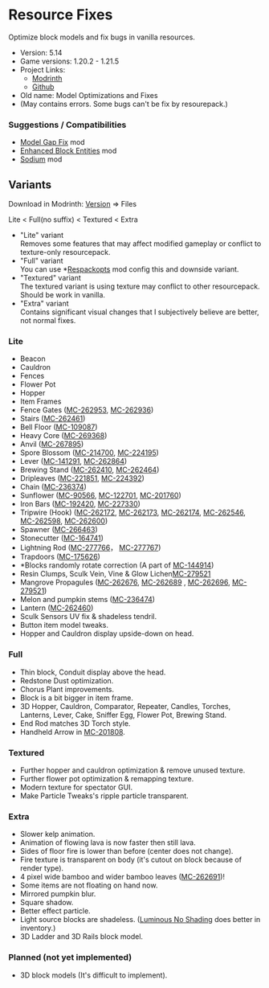 # Resource Fixes

Optimize block models and fix bugs in vanilla resources.

- Version: 5.14
- Game versions: 1.20.2 - 1.21.5
- Project Links:
  - [Modrinth](https://modrinth.com/resourcepack/xq2isoUl)
  - [Github](https://github.com/Minecrafthyr/model_optis_and_fixes)
- Old name: Model Optimizations and Fixes
- (May contains errors. Some bugs can't be fix by resourepack.)

### Suggestions / Compatibilities

- [Model Gap Fix](https://modrinth.com/mod/modelfix) mod
- [Enhanced Block Entities](https://modrinth.com/mod/ebe) mod
- [Sodium](https://modrinth.com/mod/sodium) mod

## Variants

Download in Modrinth: [Version](https://modrinth.com/resourcepack/model-optimizations-and-fixes/version/5.14) => Files

Lite < Full(no suffix) < Textured < Extra

- "Lite" variant  
  Removes some features that may affect modified gameplay or conflict to texture-only resourcepack.
- "Full" variant  
  You can use \*[Respackopts](https://modrinth.com/mod/TiF5QWZY) mod config this and downside variant.
- "Textured" variant  
  The textured variant is using texture may conflict to other resourcepack.  
  Should be work in vanilla.
- "Extra" variant  
  Contains significant visual changes that I subjectively believe are better, not normal fixes.

### Lite

- Beacon
- Cauldron
- Fences
- Flower Pot
- Hopper
- Item Frames
- Fence Gates ([MC-262953](https://bugs.mojang.com/browse/MC/issues/MC-262953 "Fence gate models are very unoptimized, causing lag among other issues"), [MC-262936](https://bugs.mojang.com/browse/MC/issues/MC-262936 "Some pixels of open fence gates are stretched"))
- Stairs ([MC-262461](https://bugs.mojang.com/browse/MC/issues/MC-262461 "Stair models are unoptimized and can cause rendering lag"))
- Bell Floor ([MC-109087](https://bugs.mojang.com/browse/MC/issues/MC-109087 "Faces of some blocks are not at all culled when said face is hidden by a solid, opaque block"))
- Heavy Core ([MC-269368](https://bugs.mojang.com/browse/MC/issues/MC-269368 "Heavy Core bottom face not culled by blocks below"))
- Anvil ([MC-267895](https://bugs.mojang.com/browse/MC/issues/MC-267895 "Anvil's texture is mapped very strangely"))
- Spore Blossom ([MC-214700](https://bugs.mojang.com/browse/MC/issues/MC-214700 "Spore blossom top leaf texture is not mirrored correctly from behind"), [MC-224195](https://bugs.mojang.com/browse/MC/issues/MC-224195 "Parity issue: Differences in the spore blossom model in JE/BE"))
- Lever ([MC-141291](https://bugs.mojang.com/browse/MC/issues/MC-141291 "lever state blockstate json backwards"), [MC-262864](https://bugs.mojang.com/browse/MC/issues/MC-262864 "Lever base texture is mapped upside-down"))
- Brewing Stand ([MC-262410](https://bugs.mojang.com/browse/MC/issues/MC-262410 "Brewing stand arms appear darker than they should"), [MC-262464](https://bugs.mojang.com/browse/MC/issues/MC-262464 "Brewing stand arms appear darker than they should"))
- Dripleaves ([MC-221851](https://bugs.mojang.com/browse/MC/issues/MC-221851 "Tilted big dripleaf texture mirrored incorrectly from underneath"), [MC-224392](https://bugs.mojang.com/browse/MC/issues/MC-224392 "Big dripleaves are rendered too dark when blocks are placed adjacent to them while smooth lighting is enabled"))
- Chain ([MC-236374](https://bugs.mojang.com/browse/MC/issues/MC-236374 "Chains are rendered too dark when blocks are placed adjacent to them while smooth lighting is enabled"))
- Sunflower ([MC-90566](https://bugs.mojang.com/browse/MC/issues/MC-90566 "The plants of sunflowers don't connect to their stems"), [MC-122701](https://bugs.mojang.com/browse/MC/issues/MC-122701 "Sunflowers are stretched"), [MC-201760](https://bugs.mojang.com/browse/MC/issues/MC-201760 "Sunflower top half cross model is not mirrored on the back"))
- Iron Bars ([MC-192420](https://bugs.mojang.com/browse/MC/issues/MC-192420 "Iron bars Z-fight on the bottom and top"), [MC-227330](https://bugs.mojang.com/browse/MC/issues/MC-227330 "The bottom texture of bars are flipped 180° and do not match the top"))
- Tripwire (Hook) ([MC-262172](https://bugs.mojang.com/browse/MC/issues/MC-262172 "Tripwire hook model incorrect - stick does not attach to ring symmetrically"), [MC-262173](https://bugs.mojang.com/browse/MC/issues/MC-262173 "The tripwire hook model uses the oak planks texture for the stick, rather than the tripwire hook item texture"), [MC-262174](https://bugs.mojang.com/browse/MC/issues/MC-262174 "The section of tripwire that is attached to a tripwire hook is stretched"), [MC-262546](https://bugs.mojang.com/browse/MC/issues/MC-262546 "Texture mapping on tripwire hook rings appears to be wrong"), [MC-262598](https://bugs.mojang.com/browse/MC/issues/MC-262598 'Tripwire textures in the tripwire hook "attached: true" state have a wrong black rendering when the tripwire hook is attached to a non-transparent block'), [MC-262600](https://bugs.mojang.com/browse/MC/issues/MC-262600 "Tripwire texture can rotate unexpectedly when neighbouring connections change / is mapped inconsistently"))
- Spawner ([MC-266463](https://bugs.mojang.com/browse/MC/issues/MC-266463 "The interior north and south faces of trial spawners are culled incorrectly"))
- Stonecutter ([MC-164741](https://bugs.mojang.com/browse/MC/issues/MC-164741 "Stonecutter blades are much brighter when north/south than east/west"))
- Lightning Rod ([MC-277766](https://bugs.mojang.com/browse/MC/issues/MC-277766 '"On" lightning rod bottom texture is still mapped incorrectly')， [MC-277767](https://bugs.mojang.com/browse/MC/issues/MC-277767 '"On" lightning rods still use ambient occlusion'))
- Trapdoors ([MC-175626](https://bugs.mojang.com/browse/MC/issues/MC-175626 "Trapdoors are rendered too dark when blocks are placed adjacent to them while smooth lighting is enabled"))
- \*Blocks randomly rotate correction (A part of [MC-144914](https://bugs.mojang.com/browse/MC/issues/MC-144914 "Some blocks don't randomly rotate correctly"))
- Resin Clumps, Sculk Vein, Vine & Glow Lichen[MC-279521](https://bugs.mojang.com/browse/MC/issues/MC-279521 "Up & down faces of resin clumps, sculk veins, vines & glow lichen are not mirrored from behind")
- Mangrove Propagules ([MC-262676](https://bugs.mojang.com/browse/MC/issues/MC-262676 "Mangrove propagules appear darker than they should due to shading not being disabled"), [MC-262689](https://bugs.mojang.com/browse/MC/issues/MC-262689 "Hanging mangrove propagule models are comically unoptimized") , [MC-262696](https://bugs.mojang.com/browse/MC/issues/MC-262696 "Potted mangrove propagules appear darker than they should due to shading not being disabled"), [MC-279521](https://bugs.mojang.com/browse/MC/issues/MC-262676 "Mangrove propagules appear darker than they should due to shading not being disabled"))
- Melon and pumpkin stems ([MC-236474](https://bugs.mojang.com/browse/MC/issues/MC-236474 "Melon and pumpkin stems appear much darker than they should"))
- Lantern ([MC-262460](https://bugs.mojang.com/browse/MC/issues/MC-262460 "Unneeded face in hanging lantern model"))
- Sculk Sensors UV fix & shadeless tendril.
- Button item model tweaks.
- Hopper and Cauldron display upside-down on head.

### Full

- Thin block, Conduit display above the head.
- Redstone Dust optimization.
- Chorus Plant improvements.
- Block is a bit bigger in item frame.
- 3D Hopper, Cauldron, Comparator, Repeater, Candles, Torches, Lanterns, Lever, Cake, Sniffer Egg, Flower Pot, Brewing Stand.
- End Rod matches 3D Torch style.
- Handheld Arrow in [MC-201808](https://bugs.mojang.com/browse/MC/issues/MC-201808).

### Textured

- Further hopper and cauldron optimization & remove unused texture.
- Further flower pot optimization & remapping texture.
- Modern texture for spectator GUI.
- Make Particle Tweaks's ripple particle transparent.

### Extra

- Slower kelp animation.
- Animation of flowing lava is now faster then still lava.
- Sides of floor fire is lower than before (center does not change).
- Fire texture is transparent on body (it's cutout on block because of render type).
- 4 pixel wide bamboo and wider bamboo leaves ([MC-262691](https://bugs.mojang.com/browse/MC/issues/MC-262691))!
- Some items are not floating on hand now.
- Mirrored pumpkin blur.
- Square shadow.
- Better effect particle.
- Light source blocks are shadeless. ([Luminous No Shading](https://modrinth.com/mod/luminous-no-shading) does better in inventory.)
- 3D Ladder and 3D Rails block model.

### Planned (not yet implemented)

- 3D block models (It's difficult to implement).
